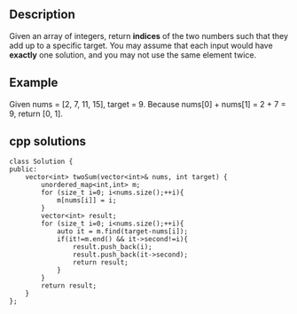 Description
--
Given an array of integers, return **indices** of the two numbers such that they add up to a specific target.
You may assume that each input would have **exactly** one solution, and you may not use the same element twice.

Example
--
Given nums = [2, 7, 11, 15], target = 9. Because nums[0] + nums[1] = 2 + 7 = 9, return [0, 1].

cpp solutions
--
```
class Solution {
public:
    vector<int> twoSum(vector<int>& nums, int target) {
        unordered_map<int,int> m;
        for (size_t i=0; i<nums.size();++i){
            m[nums[i]] = i;
        }
        vector<int> result;
        for (size_t i=0; i<nums.size();++i){
            auto it = m.find(target-nums[i]);
            if(it!=m.end() && it->second!=i){
                result.push_back(i);
                result.push_back(it->second);
                return result;
            }
        }
        return result;
    }
};
```
